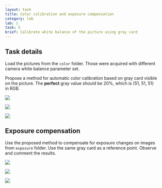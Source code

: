 ```yaml
---
layout: task
title: Color calibration and exposure compensation
category: lab
lab: 1
task: 5
brief: Calibrate white balance of the picture using gray card
---
```



## Task details

Load the pictures from the `color` folder. Those were acquired with different
camera white balance parameter set.

Propose a method for automatic color calibration based on gray card visible on the picture. 
The __perfect__ gray value should be 20%, which is (51, 51, 51) in RGB.

![]({{site.baseurl}}/public/l1/wb1.png)

![]({{site.baseurl}}/public/l1/wb2.png)

![]({{site.baseurl}}/public/l1/wb3.png)

## Exposure compensation

Use the proposed method to compensate for exposure changes on images from `exposure` folder.
Use the same gray card as a reference point. Observe and comment the results. 

![]({{site.baseurl}}/public/l1/ex1.png)

![]({{site.baseurl}}/public/l1/ex2.png)

![]({{site.baseurl}}/public/l1/ex3.png)
